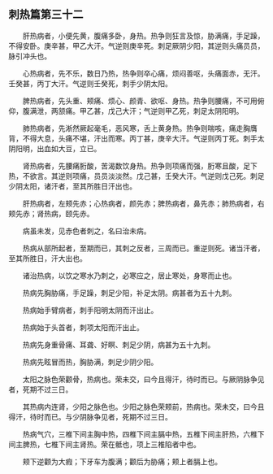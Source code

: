 ## 刺热篇第三十二


&emsp;&emsp;肝热病者，小便先黄，腹痛多卧，身热。热争则狂言及惊，胁满痛，手足躁，不得安卧。庚辛甚，甲乙大汗。气逆则庚辛死。刺足厥阴少阳，其逆则头痛员员，脉引冲头也。

&emsp;&emsp;心热病者，先不乐，数日乃热，热争则卒心痛，烦闷善呕，头痛面赤，无汗。壬癸甚，丙丁大汗。气逆则壬癸死，刺手少阴太阳。

&emsp;&emsp;脾热病者，先头重、颊痛、烦心、颜青、欲呕、身热。热争则腰痛，不可用俯仰，腹满泄，两颔痛。甲乙甚，戊己大汗；气逆则甲乙死，刺足太阴阳明。

&emsp;&emsp;肺热病者，先淅然厥起毫毛，恶风寒，舌上黄身热。热争则喘咳，痛走胸膺背，不得大息，头痛不堪，汗出而寒。丙丁甚，庚辛大汗。气逆则丙丁死。刺手太阴阳明，出血如大豆，立已。

&emsp;&emsp;肾热病者，先腰痛胻酸，苦渴数饮身热。热争则项痛而强，胻寒且酸，足下热，不欲言。其逆则项痛，员员淡淡然。戊己甚，壬癸大汗。气逆则戊己死。刺足少阴太阳，诸汗者，至其所胜日汗出也。

&emsp;&emsp;肝热病者，左颊先赤；心热病者，颜先赤；脾热病者，鼻先赤；肺热病者，右颊先赤；肾热病，颐先赤。

&emsp;&emsp;病虽未发，见赤色者刺之，名曰治未病。

&emsp;&emsp;热病从部所起者，至期而已，其刺之反者，三周而已。重逆则死。诸当汗者，至其所胜日，汗大出也。

&emsp;&emsp;诸治热病，以饮之寒水乃刺之，必寒应之，居止寒处，身寒而止也。

&emsp;&emsp;热病先胸胁痛，手足躁，刺足少阳，补足太阴。病甚者为五十九刺。

&emsp;&emsp;热病始手臂病者，刺手阳明太阴而汗出止。

&emsp;&emsp;热病始于头首者，刺项太阳而汗出止。

&emsp;&emsp;热病先身重骨痛、耳聋、好瞑、刺足少阴，病甚为五十九刺。

&emsp;&emsp;热病先眩冒而热，胸胁满，刺足少阴少阳。

&emsp;&emsp;太阳之脉色荣颧骨，热病也。荣未交，曰今且得汗，待时而已。与厥阴脉争见者，死期不过三日。

&emsp;&emsp;其热病内连肾，少阳之脉色也。少阳之脉色荣颊前，热病也。荣未交，曰今且得汗，待时而已。与少阴脉争见者，死期不过三日。

&emsp;&emsp;热病气穴，三椎下间主胸中热，四椎下间主膈中热，五椎下间主肝热，六椎下间主脾热，七椎下间主肾热。荣在骶也，项上三椎陷者中也。

&emsp;&emsp;颊下逆颧为大瘕；下牙车为腹满；颧后为胁痛；颊上者膈上也。

